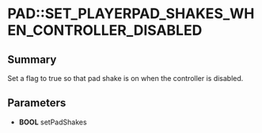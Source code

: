 # PAD::SET_PLAYERPAD_SHAKES_WHEN_CONTROLLER_DISABLED

## Summary
Set a flag to true so that pad shake is on when the controller is disabled.

## Parameters
* **BOOL** setPadShakes